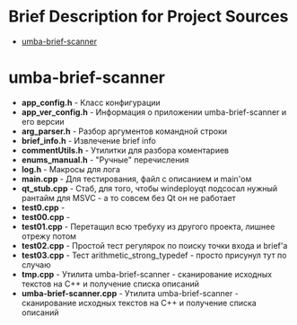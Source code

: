 # Brief Description for Project Sources

  - [umba-brief-scanner](#user-content-umba-brief-scanner)



# umba-brief-scanner

 - **app_config.h** - Класс конфигурации
 - **app_ver_config.h** - Информация о приложении umba-brief-scanner и его версии
 - **arg_parser.h** - Разбор аргументов командной строки
 - **brief_info.h** - Извлечение brief info
 - **commentUtils.h** - Утилитки для разбора коментариев
 - **enums_manual.h** - "Ручные" перечисления
 - **log.h** - Макросы для лога
 - **main.cpp** - Для тестирования, файл с описанием и main'ом
 - **qt_stub.cpp** - Стаб, для того, чтобы windeployqt подсосал нужный рантайм для MSVC - а то совсем без Qt он не работает
 - **test0.cpp** - 
 - **test00.cpp** - 
 - **test01.cpp** - Перетащил всю требуху из другого проекта, лишнее отрежу потом
 - **test02.cpp** - Простой тест регулярок по поиску точки входа и brief'а
 - **test03.cpp** - Тест arithmetic_strong_typedef - просто присунул тут по случаю
 - **tmp.cpp** - Утилита umba-brief-scanner - сканирование исходных текстов на C++ и получение списка описаний
 - **umba-brief-scanner.cpp** - Утилита umba-brief-scanner - сканирование исходных текстов на C++ и получение списка описаний

